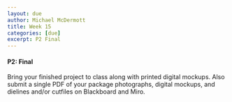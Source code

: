 ```yaml
---
layout: due
author: Michael McDermott
title: Week 15
categories: [due]
excerpt: P2 Final
---
```

#### P2: Final
Bring your finished project to class along with printed digital mockups. Also submit a single PDF of your package photographs, digital mockups, and dielines and/or cutfiles on Blackboard and Miro.